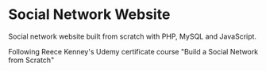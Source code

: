 # Social Network Website

Social network website built from scratch with PHP, MySQL and JavaScript.

Following Reece Kenney's Udemy certificate course "Build a Social Network from Scratch"

